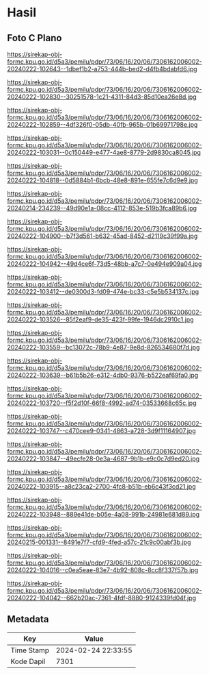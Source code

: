 # Hasil

## Foto C Plano

https://sirekap-obj-formc.kpu.go.id/d5a3/pemilu/pdpr/73/06/16/20/06/7306162006002-20240222-102643--1dbef1b2-a753-444b-bed2-d4fb4bdabfd6.jpg

https://sirekap-obj-formc.kpu.go.id/d5a3/pemilu/pdpr/73/06/16/20/06/7306162006002-20240222-102830--30251578-1c21-4311-84d3-85d10ea26e8d.jpg

https://sirekap-obj-formc.kpu.go.id/d5a3/pemilu/pdpr/73/06/16/20/06/7306162006002-20240222-102859--4df326f0-05db-40fb-965b-01b69971798e.jpg

https://sirekap-obj-formc.kpu.go.id/d5a3/pemilu/pdpr/73/06/16/20/06/7306162006002-20240222-103031--0c150449-e477-4ae8-8779-2d9830ca8045.jpg

https://sirekap-obj-formc.kpu.go.id/d5a3/pemilu/pdpr/73/06/16/20/06/7306162006002-20240222-104818--0d5884b1-6bcb-48e8-891e-655fe7c6d9e9.jpg

https://sirekap-obj-formc.kpu.go.id/d5a3/pemilu/pdpr/73/06/16/20/06/7306162006002-20240214-234239--49d90e1a-08cc-4112-853e-519b3fca89b6.jpg

https://sirekap-obj-formc.kpu.go.id/d5a3/pemilu/pdpr/73/06/16/20/06/7306162006002-20240222-104900--b7f3d561-b632-45ad-8452-d2119c39f99a.jpg

https://sirekap-obj-formc.kpu.go.id/d5a3/pemilu/pdpr/73/06/16/20/06/7306162006002-20240222-104942--49d4ce6f-73d5-48bb-a7c7-0e494e909a04.jpg

https://sirekap-obj-formc.kpu.go.id/d5a3/pemilu/pdpr/73/06/16/20/06/7306162006002-20240222-103412--de0300d3-fd09-474e-bc33-c5e5b534137c.jpg

https://sirekap-obj-formc.kpu.go.id/d5a3/pemilu/pdpr/73/06/16/20/06/7306162006002-20240222-103526--85f2eaf9-de35-423f-99fe-1946dc2910c1.jpg

https://sirekap-obj-formc.kpu.go.id/d5a3/pemilu/pdpr/73/06/16/20/06/7306162006002-20240222-103559--bc13072c-78b9-4e87-9e8d-826534680f7d.jpg

https://sirekap-obj-formc.kpu.go.id/d5a3/pemilu/pdpr/73/06/16/20/06/7306162006002-20240222-103639--b61b5b26-e312-4db0-9376-b522eaf69fa0.jpg

https://sirekap-obj-formc.kpu.go.id/d5a3/pemilu/pdpr/73/06/16/20/06/7306162006002-20240222-103720--f5f2d10f-66f8-4992-ad74-03533668c65c.jpg

https://sirekap-obj-formc.kpu.go.id/d5a3/pemilu/pdpr/73/06/16/20/06/7306162006002-20240222-103747--c470cee9-0341-4863-a728-3d9f11164907.jpg

https://sirekap-obj-formc.kpu.go.id/d5a3/pemilu/pdpr/73/06/16/20/06/7306162006002-20240222-103847--49ecfe28-0e3a-4687-9b1b-e9c0c7d9ed20.jpg

https://sirekap-obj-formc.kpu.go.id/d5a3/pemilu/pdpr/73/06/16/20/06/7306162006002-20240222-103915--a8c23ca2-2700-4fc8-b51b-eb6c43f3cd21.jpg

https://sirekap-obj-formc.kpu.go.id/d5a3/pemilu/pdpr/73/06/16/20/06/7306162006002-20240222-103948--889e41de-b05e-4a08-991b-24981e681d89.jpg

https://sirekap-obj-formc.kpu.go.id/d5a3/pemilu/pdpr/73/06/16/20/06/7306162006002-20240215-001331--8491e7f7-cfd9-4fed-a57c-21c9c00abf3b.jpg

https://sirekap-obj-formc.kpu.go.id/d5a3/pemilu/pdpr/73/06/16/20/06/7306162006002-20240222-104016--c0ea5eae-83e7-4b92-808c-8cc8f337f57b.jpg

https://sirekap-obj-formc.kpu.go.id/d5a3/pemilu/pdpr/73/06/16/20/06/7306162006002-20240222-104042--662b20ac-7361-4fdf-8880-9124339fd04f.jpg


## Metadata

| Key        | Value               |
| ---------- | ------------------- |
| Time Stamp | 2024-02-24 22:33:55 |
| Kode Dapil | 7301                |



